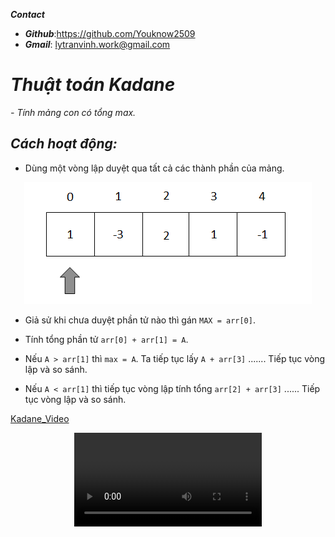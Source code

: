 ___**Contact**___
- ___Github___:<https://github.com/Youknow2509>
- ___Gmail___: <lytranvinh.work@gmail.com>
  

# ___**Thuật toán Kadane**___
*- Tính mảng con có tổng max.*
## *Cách hoạt động:*
- Dùng một vòng lập duyệt qua tất cả các thành phần của mảng. 

<p align="center">
  <a href="https://github.com/Youknow2509"><img src="image/arr.PNG"></a>
</p>

- Giả sử khi chưa duyệt phần tử nào thì gán ```MAX = arr[0]```. 
- Tính tổng phần tử ```arr[0] + arr[1] = A```.
- Nếu ```A > arr[1]``` thì ```max = A```. Ta tiếp tục lấy ```A + arr[3]``` ....... Tiếp tục vòng lập và so sánh.

- Nếu ```A < arr[1]``` thì  tiếp tục vòng lập tính tổng  ```arr[2] + arr[3]``` ...... Tiếp tục vòng lập và so sánh.

[Kadane_Video](video/arr.mp4)

<p align="center">
  <a href="https://github.com/Youknow2509"><video controls autoplay loop src="https://cdn.discordapp.com/attachments/1017074667007254630/1017074735793840190/arr.mp4"></a>
</p>

<!-- <video controls autoplay loop>
    <source src="https://cdn.discordapp.com/attachments/1017074667007254630/1017074735793840190/arr.mp4">
</video> -->


